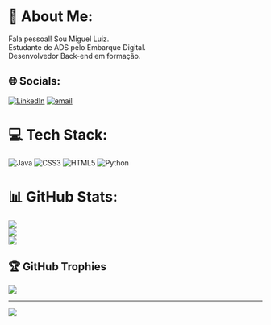 # 💫 About Me:
Fala pessoal! Sou Miguel Luiz.<br>Estudante de ADS pelo Embarque Digital.<br>Desenvolvedor Back-end em formação.<br>


## 🌐 Socials:
[![LinkedIn](https://img.shields.io/badge/LinkedIn-%230077B5.svg?logo=linkedin&logoColor=white)](https://linkedin.com/in/https://www.linkedin.com/in/miguel-luiz-lins-de-oliveira-5ba95a315) [![email](https://img.shields.io/badge/Email-D14836?logo=gmail&logoColor=white)](mailto:miguelluizldeoliveira@gmail.com) 

# 💻 Tech Stack:
![Java](https://img.shields.io/badge/java-%23ED8B00.svg?style=for-the-badge&logo=openjdk&logoColor=white) ![CSS3](https://img.shields.io/badge/css3-%231572B6.svg?style=for-the-badge&logo=css3&logoColor=white) ![HTML5](https://img.shields.io/badge/html5-%23E34F26.svg?style=for-the-badge&logo=html5&logoColor=white) ![Python](https://img.shields.io/badge/python-3670A0?style=for-the-badge&logo=python&logoColor=ffdd54)
# 📊 GitHub Stats:
![](https://github-readme-stats.vercel.app/api?username=Miguel-de-Oliveira&theme=dark&hide_border=false&include_all_commits=false&count_private=false)<br/>
![](https://nirzak-streak-stats.vercel.app/?user=Miguel-de-Oliveira&theme=dark&hide_border=false)<br/>
![](https://github-readme-stats.vercel.app/api/top-langs/?username=Miguel-de-Oliveira&theme=dark&hide_border=false&include_all_commits=false&count_private=false&layout=compact)

## 🏆 GitHub Trophies
![](https://github-profile-trophy.vercel.app/?username=Miguel-de-Oliveira&theme=radical&no-frame=false&no-bg=true&margin-w=4)

---
[![](https://visitcount.itsvg.in/api?id=Miguel-de-Oliveira&icon=0&color=0)](https://visitcount.itsvg.in)

<!-- Proudly created with GPRM ( https://gprm.itsvg.in ) -->
